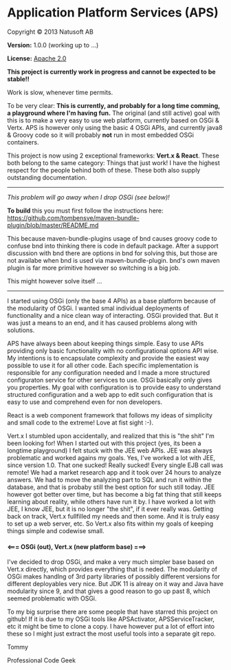 # Application Platform Services (APS)

Copyright © 2013 Natusoft AB

__Version:__ 1.0.0 (working up to ...)

__License:__ [Apache 2.0](lics/Apache-2.0.md)

__This project is currently work in progress and cannot be expected to be stable!!__

Work is slow, whenever time permits.

To be very clear: **This is currently, and probably for a long time comming, a playground where I'm having fun.** The original (and still active) goal with this is to make a very easy to use web platform, currently based on OSGi & Vertx. APS is however only using the basic 4 OSGi APIs, and currently java8 & Groovy code so it will probably **not** run in most embedded OSGi containers.

This project is now using 2 exceptional frameworks: __Vert.x & React__. These both belong to the same category: Things that just work! I have the highest respect for the people behind both of these. These both also supply outstanding documentation.

---

_This problem will go away when I drop OSGi (see below)!_

__To build__ this you must first follow the instructions here: https://github.com/tombensve/maven-bundle-plugin/blob/master/README.md

This because maven-bundle-plugins usage of bnd causes groovy code to confuse bnd into thinking there is code in default package. After a support discussion with bnd there are options in bnd for solving this, but those are not availabe when bnd is used via maven-bundle-plugin. bnd's own maven plugin is far more primitive however so switching is a big job.

This might however solve itself ...

---

I started using OSGi (only the base 4 APIs) as a base platform because of the modularity of OSGi. I wanted smal individual deployments of functionality and a nice clean way of interacting. OSGi provided that. But it was just a means to an end, and it has caused problems along with solutions.

APS have always been about keeping things simple. Easy to use APIs providing only basic functionality with no configurational options API wise. My intentions is to encapsulate complexity and provide the easiest way possible to use it for all other code. Each specific implementation is responsible for any configuration needed and I made a more structured configuraton service for other services to use. OSGi basically only gives you properties. My goal with configuration is to provide easy to understand structured configuration and a web app to edit such configuration that is easy to use and comprehend even for non developers.

React is a web component framework that follows my ideas of simplicity and small code to the extreme! Love at fist sight :-).

Vert.x I stumbled upon accidentally, and realized that this is "the shit" I'm been looking for! When I started out with this project (yes, its been a longtime playground) I felt stuck with the JEE web APIs. JEE was always problematic and worked agains my goals. Yes, I've worked a lot with JEE, since version 1.0. That one sucked! Really sucked! Every single EJB call was remote! We had a market research app and it took over 24 hours to analyze answers. We had to move the analyzing part to SQL and run it within the database, and that is probaby still the best option for such still today. JEE however got better over time, but has become a big fat thing that still keeps learning about reality, while others have run it by. I have worked a lot with JEE, I know JEE, but it is no longer "the shit", if it ever really was. Getting back on track, Vert.x fullfilled my needs and then some. And it is truly easy to set up a web server, etc. So Vert.x also fits within my goals of keeping things simple and codewise small.

#### <=== OSGi (out), Vert.x (new platform base) ===>

I've decided to drop OSGi, and make a very much simpler base based on Vert.x directly, which provides everything that is neded. The modularity of OSGi makes handlng of 3rd party libraries of possibly different versions for different deployables very nice. But JDK 11 is alreay on it way and Java have modularity since 9, and that gives a good reason to go up past 8, which seemed problematic with OSGi.

To my big surprise there are some people that have starred this project on github! If it is due to my OSGi tools like APSActivator, APSServiceTracker, etc it might be time to clone a copy. I have however put a lot of effort into these so I might just extract the most useful tools into a separate git repo.

Tommy

Professional Code Geek
